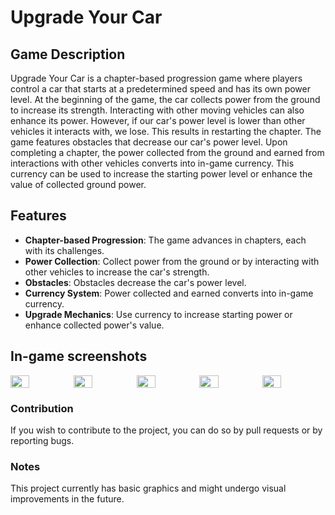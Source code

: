 # Upgrade Your Car

## Game Description

Upgrade Your Car is a chapter-based progression game where players control a car that starts at a predetermined speed and has its own power level. At the beginning of the game, the car collects power from the ground to increase its strength. Interacting with other moving vehicles can also enhance its power. However, if our car's power level is lower than other vehicles it interacts with, we lose. This results in restarting the chapter. The game features obstacles that decrease our car's power level. Upon completing a chapter, the power collected from the ground and earned from interactions with other vehicles converts into in-game currency. This currency can be used to increase the starting power level or enhance the value of collected ground power.

## Features

- **Chapter-based Progression**: The game advances in chapters, each with its challenges.
- **Power Collection**: Collect power from the ground or by interacting with other vehicles to increase the car's strength.
- **Obstacles**: Obstacles decrease the car's power level.
- **Currency System**: Power collected and earned converts into in-game currency.
- **Upgrade Mechanics**: Use currency to increase starting power or enhance collected power's value.

## In-game screenshots

<div style="display:flex;">
<img src="https://github.com/okanyavuz/Upgrade-Your-Car/assets/74764950/3af445ba-fdf8-42d8-9fb8-b1355d8f7ebd" width=30%>
<img src="https://github.com/okanyavuz/Upgrade-Your-Car/assets/74764950/8d7460b6-5cbe-45f1-9f0c-028ae30ad267" width=30%>
<img src="https://github.com/okanyavuz/Upgrade-Your-Car/assets/74764950/53ed573b-ad99-4341-bad9-100320d87b64" width=30%>
<img src="https://github.com/okanyavuz/Upgrade-Your-Car/assets/74764950/7719d20e-f92a-4f07-bf53-ce5872e18902" width=30%>
<img src="https://github.com/okanyavuz/Upgrade-Your-Car/assets/74764950/ac79e656-ac0a-4181-86e4-c1fe19bb5bb7" width=30%>
</div>

### Contribution
If you wish to contribute to the project, you can do so by pull requests or by reporting bugs.

### Notes
This project currently has basic graphics and might undergo visual improvements in the future.

